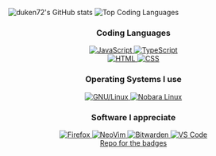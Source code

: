 ![duken72's GitHub stats](https://github-readme-stats.vercel.app/api?username=duken72&hide=stars,contribs&theme=dracula)
![Top Coding Languages](https://github-readme-stats.vercel.app/api/top-langs/?username=duken72&layout=compact&hide_progress=true&theme=dracula)

<div align="center">
 <div>
  <h3>Coding Languages</h3>
  <a href="#">
   <img alt="JavaScript" src="https://img.shields.io/badge/javascript-%23323330.svg?style=for-the-badge&logo=javascript&logoColor=%23F7DF1E">
  </a>
  <a href="https://www.typescriptlang.org/">
   <img alt="TypeScript" src="https://img.shields.io/badge/typescript-%23007ACC.svg?style=for-the-badge&logo=typescript&logoColor=white">
  </a>
  <br>
  <a href="#">
   <img alt="HTML" src="https://img.shields.io/badge/html5-%23E34F26.svg?style=for-the-badge&logo=html5&logoColor=white">
  </a>
  <a href="#">
   <img alt="CSS" src="https://img.shields.io/badge/css3-%231572B6.svg?style=for-the-badge&logo=css3&logoColor=white">
  </a>
 </div>
 <div>
  <h3>Operating Systems I use</h3>
  <a href="https://kernel.org/">
   <img alt="GNU/Linux" src="https://img.shields.io/static/v1?style=for-the-badge&logo=linux&logoColor=black&color=fcc624&label&message=GNU%2FLinux">
  </a>
  <a href="https://nixos.org/guides/how-nix-works/">
   <img alt="Nobara Linux" src="https://img.shields.io/static/v1?style=for-the-badge&logo=NixOS&logoColor=white&color=25385f&label&message=NixOS">
  </a>
 </div>
 <div>
  <h3>Software I appreciate</h3>
  <a href="https://firefox.com/">
   <img alt="Firefox" src="https://img.shields.io/badge/Firefox-FF7139?style=for-the-badge&logo=Firefox-Browser&logoColor=white">
  </a>
  <a href="https://neovim.io/">
   <img alt="NeoVim" src="https://img.shields.io/badge/NeoVim-%2357A143.svg?&style=for-the-badge&logo=neovim&logoColor=white">
  </a>
  <a href="https://bitwarden.com/">
   <img alt="Bitwarden" src="https://img.shields.io/badge/bitwarden-%23175DDC.svg?style=for-the-badge&logo=bitwarden&logoColor=white">
  </a>
  <a href="https://code.visualstudio.com/">
   <img alt="VS Code" src="https://img.shields.io/static/v1?style=for-the-badge&logo=visual-studio-code&logoColor=white&color=0078d7&label=&message=VS%20Code">
  </a>
 </div>

 <div>
  <a href="https://github.com/Ileriayo/markdown-badges">Repo for the badges</a>
 </div>
 <br>

</div>
